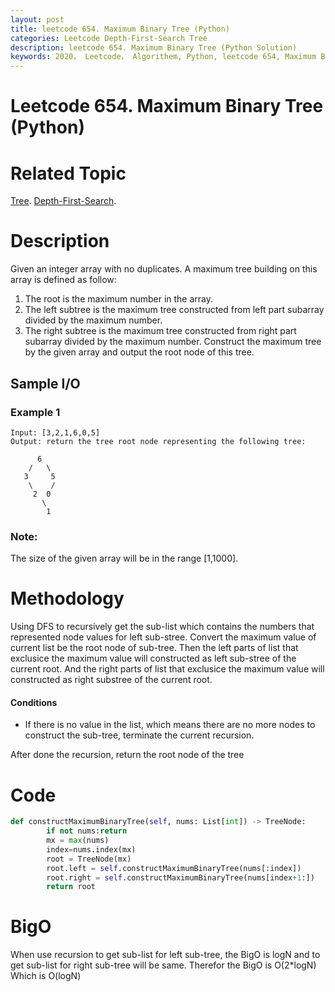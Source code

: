 ```yaml
---
layout: post
title: leetcode 654. Maximum Binary Tree (Python)
categories: Leetcode Depth-First-Search Tree
description: leetcode 654. Maximum Binary Tree (Python Solution)
keywords: 2020， Leetcode， Algorithem, Python, leetcode 654, Maximum Binary Tree, zhenyu
---
```


# Leetcode 654. Maximum Binary Tree (Python)

# Related Topic
<a href="/categories/#Tree" target="_blank"> Tree</a>.
<a href="/categories/#Depth-First-Search" target="_blank"> Depth-First-Search</a>.

# Description
Given an integer array with no duplicates. A maximum tree building on this array is defined as follow:

1. The root is the maximum number in the array.
2. The left subtree is the maximum tree constructed from left part subarray divided by the maximum number.
3. The right subtree is the maximum tree constructed from right part subarray divided by the maximum number.
Construct the maximum tree by the given array and output the root node of this tree.

## Sample I/O
### Example 1
```
Input: [3,2,1,6,0,5]
Output: return the tree root node representing the following tree:

      6
    /   \
   3     5
    \    / 
     2  0   
       \
        1
```

### Note:
The size of the given array will be in the range [1,1000].

# Methodology
Using DFS to recursively get the sub-list which contains the numbers that represented node values for left sub-stree. 
Convert the maximum value of current list be the root node of sub-tree.
Then the left parts of list that exclusice the maximum value will constructed as left sub-stree of the current root.
And the right parts of list that exclusice the maximum value will constructed as right substree of the current root.

#### Conditions
* If there is no value in the list, which means there are no more nodes to construct the sub-tree, terminate the current recursion.


After done the recursion, return the root node of the tree

# Code
```python
def constructMaximumBinaryTree(self, nums: List[int]) -> TreeNode:
        if not nums:return
        mx = max(nums)
        index=nums.index(mx)
        root = TreeNode(mx)
        root.left = self.constructMaximumBinaryTree(nums[:index])
        root.right = self.constructMaximumBinaryTree(nums[index+1:])
        return root
```

# BigO
When use recursion to get sub-list for left sub-tree, the BigO is logN and to get sub-list for right sub-tree will be same. Therefor the BigO is O(2*logN) Which is O(logN)



